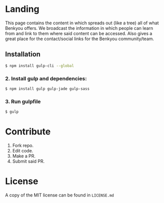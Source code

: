 # Landing

This page contains the content in which spreads out (like a tree) all of what Benkyou offers. We broadcast the information in which people can learn from and link to them where said content can be accessed. Also gives a great place for the contact/social links for the Benkyou community/team.

## Installation

```sh
$ npm install gulp-cli --global
```

### 2. Install gulp and dependencies:
```sh
$ npm install gulp gulp-jade gulp-sass
```

### 3. Run gulpfile
```sh
$ gulp
```

# Contribute

1. Fork repo.
2. Edit code.
3. Make a PR.
4. Submit said PR.

# License

A copy of the MIT license can be found in `LICENSE.md`

